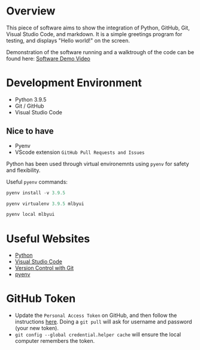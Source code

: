 # Overview

This piece of software aims to show the integration of Python, GitHub, Git, Visual Studio Code, and markdown. It is a simple greetings program for testing, and displays "Hello world!" on the screen.

Demonstration of the software running and a walktrough of the code can be found here: [Software Demo Video](https://youtu.be/bv7nygjyPV4)

# Development Environment

* Python 3.9.5
* Git / GitHub
* Visual Studio Code

## Nice to have
* Pyenv
* VScode extension `GitHub Pull Requests and Issues`

Python has been used through virtual environemnts using `pyenv` for safety and flexibility.

Useful `pyenv` commands:
```python
pyenv install -v 3.9.5
```
```python
pyenv virtualenv 3.9.5 mlbyui
```
```python
pyenv local mlbyui
```

# Useful Websites

* [Python](https://www.python.org/)
* [Visual Studio Code](https://code.visualstudio.com/)
* [Version Control with Git](https://www.udacity.com/course/version-control-with-git--ud123)
* [pyenv](https://realpython.com/intro-to-pyenv/)

# GitHub Token
* Update the `Personal Access Token` on GitHub, and then follow the instructions [here](https://gist.github.com/jonjack/bf295d4170edeb00e96fb158f9b1ba3c#remove-an-existing-token-from-your-mac-keychain). Doing a `git pull` will ask for username and password (your new token). 
* `git config --global credential.helper cache` will ensure the local computer remembers the token.
